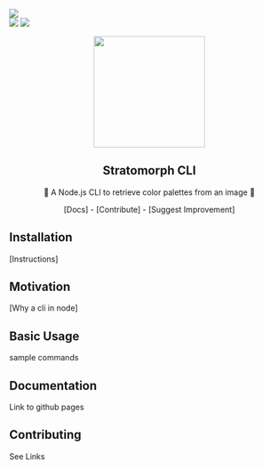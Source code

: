  ![](https://img.shields.io/github/issues-raw/jmeza081/stratomorph-cli.svg)  
 ![](https://img.shields.io/github/license/jmeza081/stratomorph-cli.svg)
  ![](https://img.shields.io/github/stars/jmeza081/stratomorph-cli.svg?label=Stars&style=social)  
 <p align='center'>
 <img src="https://user-images.githubusercontent.com/16481834/50317992-31d8d980-0484-11e9-83df-bcdd8104b95c.png" height=200/>
 </p>

   <h2 align="center">Stratomorph CLI</h2>

  <p align="center">
    🌄 A Node.js CLI to retrieve color palettes from an image 🌄
  </p>
 <p align='center'>
   [Docs] - [Contribute] - [Suggest Improvement]
 </p>





## Installation

[Instructions]

## Motivation

[Why a cli in node]

## Basic Usage

sample commands

## Documentation

Link to github pages

## Contributing

See Links
